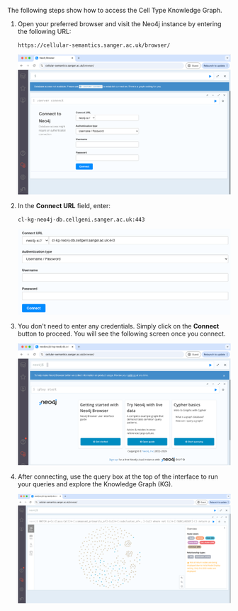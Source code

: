 The following steps show how to access the Cell Type Knowledge Graph.

1. Open your preferred browser and visit the Neo4j instance by entering the following URL:
   ```
   https://cellular-semantics.sanger.ac.uk/browser/
   ```

   ![img_4.png](img_4.png)

2. In the **Connect URL** field, enter:

   ```
   cl-kg-neo4j-db.cellgeni.sanger.ac.uk:443
   ```

   ![img_2.png](img_2.png)

3. You don't need to enter any credentials. Simply click on the **Connect** button to proceed. You 
   will see the following screen once you connect.

    ![img_6.png](img_6.png)

4. After connecting, use the query box at the top of the interface to run your queries and 
   explore the Knowledge Graph (KG).

    ![img_7.png](img_7.png)